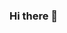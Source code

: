 ### Hi there 👋

<!--
**TechAmanPannu/TechAmanPannu** is a ✨ _special_ ✨ repository because its `README.md` (this file) appears on your GitHub profile.

Here are some ideas to get you started:

- 🔭 I’m currently working as Software Developer for Anywhereworks
- 🌱 I’m currently learning ... Docker and Kubernetes
- 💬 Ask me about ... Architecting Software to solve real world problems
- 📫 How to reach me: ... amandeep.pannu8233@gmail.com 

-->
